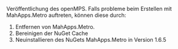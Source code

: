 Veröffentlichung des openMPS.
Falls probleme beim Erstellen mit MahApps.Metro auftreten, können diese durch:
1. Entfernen von MahApps.Metro.
2. Bereinigen der NuGet Cache
3. Neuinstallieren des NuGets MahApps.Metro in Version 1.6.5